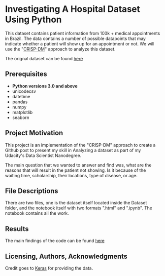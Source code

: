 # Investigating A Hospital Dataset Using Python

This dataset contains patient information from 100k + medical appointments in Brazil. The data contains a number of possible datapoints that may indicate whether a patient will show up for an appointment or not. We will use the "[CRISP-DM](https://www.sv-europe.com/crisp-dm-methodology/)" approach to analyze this dataset.

The orignal dataset can be found [here](https://www.kaggle.com/joniarroba/noshowappointments)

## Prerequisites
- **Python versions 3.0 and above**
- unicodecsv
- datetime
- pandas
- numpy
- matplotlib
- seaborn

## Project Motivation 
This project is an implementation of the "CRISP-DM" approach to create a Github post to present my skill in Analyzing a dataset as part of my Udacity's Data Scientist Nanodegree.

The main question that we wanted to answer and find was, what are the reasons that will result in the patient not showing. Is it because of the waiting time, scholarship, their locations, type of disease, or age. 

## File Descriptions
There are two files, one is the dataset itself located inside the Dataset folder, and the notebook itself with two formats ".html" and ".ipynb". The notebook contains all the work.

## Results 
The main findings of the code can be found [here](https://medium.com/@h.secure1/investigating-a-hospital-dataset-using-python-7b37706da5eb)

## Licensing, Authors, Acknowledgments
Credit goes to [Keras](https://www.kaggle.com/joniarroba/noshowappointments) for providing the data. 
